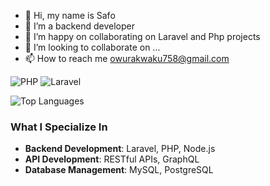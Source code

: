 - 👋 Hi, my name is Safo
- 👀 I’m a backend developer
- 🌱 I’m happy on collaborating on Laravel and Php projects
- 💞️ I’m looking to collaborate on ...
- 📫 How to reach me owurakwaku758@gmail.com


![PHP](https://img.shields.io/badge/Code-PHP-blue)
![Laravel](https://img.shields.io/badge/Framework-Laravel-red)

![Top Languages](https://github-readme-stats.vercel.app/api/top-langs/?username=Africangod1&layout=compact)



### What I Specialize In
- **Backend Development**: Laravel, PHP, Node.js
- **API Development**: RESTful APIs, GraphQL
- **Database Management**: MySQL, PostgreSQL
